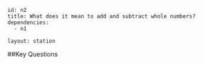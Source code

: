 ````
id: n2
title: What does it mean to add and subtract whole numbers?
dependencies:
  - n1

layout: station
````
##Key Questions